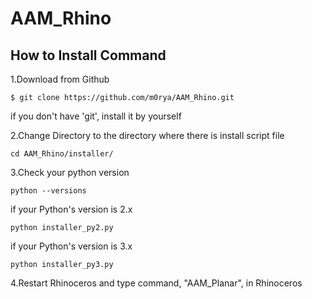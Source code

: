 # AAM_Rhino

## How to Install Command

1.Download from Github
```
$ git clone https://github.com/m0rya/AAM_Rhino.git
```
if you don't have 'git', install it by yourself



2.Change Directory to the directory where there is install script file
```
cd AAM_Rhino/installer/
```



3.Check your python version
```
python --versions
```

if your Python's version is 2.x
```
python installer_py2.py
```

if your Python's version is 3.x
```
python installer_py3.py
```



4.Restart Rhinoceros 
and type command, "AAM_Planar", in Rhinoceros





